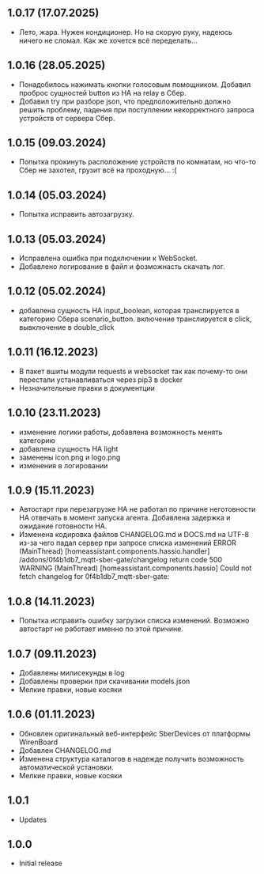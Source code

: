 ﻿## 1.0.17 (17.07.2025)
- Лето, жара. Нужен кондиционер. Но на скорую руку, надеюсь ничего не сломал.
Как же хочется всё переделать...

## 1.0.16 (28.05.2025)
- Понадобилось нажимать кнопки голосовым помощником.
Добавил проброс сущностей button из HA на relay в Сбер.
- Добавил try при разборе json, что предположительно должно решить проблему,
падения при поступлении некорректного запроса устройств от сервера Сбер.

## 1.0.15 (09.03.2024)
- Попытка прокинуть расположение устройств по комнатам, но что-то Сбер не захотел,
грузит всё на проходную... :(

## 1.0.14 (05.03.2024)
- Попытка исправить автозагрузку.

## 1.0.13 (05.03.2024)
- Исправлена ошибка при подключении к WebSocket.
- Добавлено логирование в файл и фозможнасть скачать лог.

## 1.0.12 (05.02.2024)
- добавлена сущность HA input_boolean, которая транслируется в категорию Сбера scenario_button.
включение транслируется в click, вывключение в double_click

## 1.0.11 (16.12.2023)
- В пакет вшиты модули requests и websocket
  так как почему-то они перестали устанавливаться через pip3 в docker
- Незначительные правки в документции

## 1.0.10 (23.11.2023)
- изменение логики работы, добавлена возможность менять категорию
- добавлена сущность HA light
- заменены icon.png и logo.png
- изменения в логировании

## 1.0.9 (15.11.2023)
- Автостарт при перезагрузке HA не работал по причине неготовности HA отвечать в момент
  запуска агента. Добавлена задержка и ожидание готовности HA.
- Изменена кодировка файлов CHANGELOG.md и DOCS.md на UTF-8 
из-за чего падал сервер при запросе списка изменений
ERROR (MainThread) [homeassistant.components.hassio.handler] /addons/0f4b1db7_mqtt-sber-gate/changelog return code 500
WARNING (MainThread) [homeassistant.components.hassio] Could not fetch changelog for 0f4b1db7_mqtt-sber-gate:

## 1.0.8 (14.11.2023)
- Попытка исправить ошибку загрузки списка изменений.
  Возможно автостарт не работает именно по этой причине.

## 1.0.7 (09.11.2023)
- Добавлены милисекунды в log
- Добавлены проверки при скачивании models.json
- Мелкие правки, новые косяки

## 1.0.6 (01.11.2023)
- Обновлен оригинальный веб-интерфейс SberDevices от платформы WirenBoard
- Добавлен CHANGELOG.md
- Изменена структура каталогов в надежде получить возможность автоматической установки.
- Мелкие правки, новые косяки

## 1.0.1

- Updates

## 1.0.0

- Initial release
